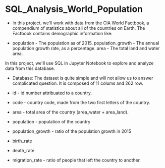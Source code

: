 # SQL_Analysis_World_Population

- In this project, we'll work with data from the CIA World Factbook, a compendium of statistics about all of the countries on Earth. The Factbook contains demographic information like:

- population - The population as of 2015. population_growth - The annual population growth rate, as a percentage. area - The total land and water area.

In this project, we'll use SQL in Jupyter Notebook to explore and analyze data from this database.

- Database:
The dataset is quite simple and will not allow us to answer complicated question. It is composed of 11 colums and 262 row.

- id - id number attribuated to a country.
- code - country code, made from the two first letters of the country.
- area - total area of the country (area_water + area_land).
- population - population of the country
- population_growth - ratio of the population growth in 2015
- birth_rate
- death_rate
- migration_rate - ratio of people that left the country to another.
